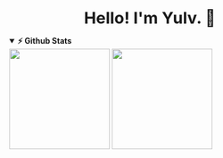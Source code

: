 <!--
 * @Author: Shuangchi He / Yulv
 * @Email: yulvchi@qq.com
 * @Date: 2021-05-13 14:07:40
 * @Motto: Entities should not be multiplied unnecessarily.
 * @LastEditors: Shuangchi He
 * @LastEditTime: 2021-12-21 12:53:12
 * @FilePath: /Yulv-git/README.md
 * @Description: Modify here please
-->

<font size=5><center><big><b> Hello! I'm Yulv. 👋 </b></big></center></font>

<!--
**Yulv-git/Yulv-git** is a ✨ _special_ ✨ repository because its `README.md` (this file) appears on your GitHub profile.
Here are some ideas to get you started:
- 🔭 I’m currently working on ...
- 🌱 I’m currently learning ...
- 👯 I’m looking to collaborate on ...
- 🤔 I’m looking for help with ...
- 💬 Ask me about ...
- 📫 How to reach me: ...
- 😄 Pronouns: ...
- ⚡ Fun fact: ...
-->

<details open>	
  <summary><b>⚡ Github Stats</b></summary>
<img height="180em" src="https://github-readme-stats.vercel.app/api?
username=Yulv-git
&show_icons=true
&include_all_commits=true
&count_private=true
&hide_border=true" />
<img height="180em" src="https://github-readme-stats.vercel.app/api/top-langs/?
username=Yulv-git
&show_icons=true
&hide_border=true
&layout=compact"/>
</details>
